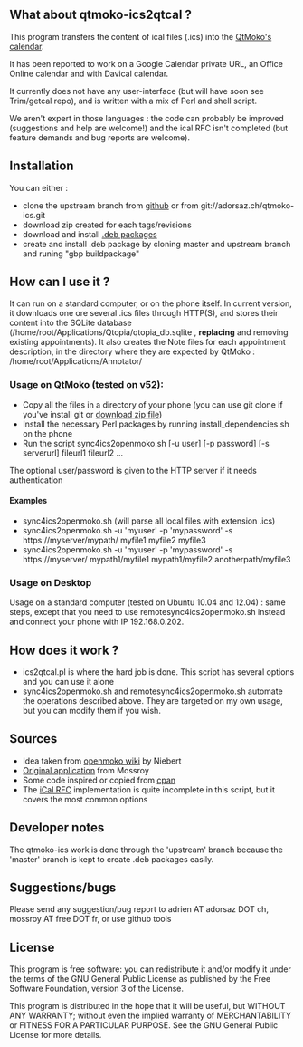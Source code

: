 What about qtmoko-ics2qtcal ?
-----------------------------

This program transfers the content of ical files (.ics) into the [QtMoko's calendar](http://qtmoko.sourceforge.net).

It has been reported to work on a Google Calendar private URL, an Office Online calendar and with Davical calendar.

It currently does not have any user-interface (but will have soon see Trim/getcal repo), and is written with a mix of Perl and shell script.

We aren't expert in those languages : the code can probably be improved (suggestions and help are welcome!) and the ical RFC isn't completed (but feature demands and bug reports are welcome).

Installation
------------

You can either :
* clone the upstream branch from [github](https://github.com/Trim/qtmoko-ics2qtcal.git) or from git://adorsaz.ch/qtmoko-ics.git
* download zip created for each tags/revisions
* download and install [.deb packages](https://redmine.adorsaz.ch/projects/ics2qtcal_/files)
* create and install .deb package by cloning master and upstream branch and runing "gbp buildpackage"

How can I use it ?
------------------

It can run on a standard computer, or on the phone itself.
In current version, it downloads one ore several .ics files through HTTP(S), and stores their content into the SQLite database (/home/root/Applications/Qtopia/qtopia_db.sqlite , __replacing__ and removing existing appointments).
It also creates the Note files for each appointment description, in the directory where they are expected by QtMoko : /home/root/Applications/Annotator/

### Usage on QtMoko (tested on v52):
- Copy all the files in a directory of your phone (you can use git clone if you've install git or [download zip file](https://www.adorsaz.ch/public/downloads/qtmoko-ics2qtcal/))
- Install the necessary Perl packages by running install_dependencies.sh on the phone
- Run the script sync4ics2openmoko.sh [-u user] [-p password] [-s serverurl] fileurl1 fileurl2 ...

The optional user/password is given to the HTTP server if it needs authentication

#### Examples
- sync4ics2openmoko.sh (will parse all local files with extension .ics)
- sync4ics2openmoko.sh -u 'myuser' -p 'mypassword' -s https://myserver/mypath/ myfile1 myfile2 myfile3 
- sync4ics2openmoko.sh -u 'myuser' -p 'mypassword' -s https://myserver/ mypath1/myfile1 mypath1/myfile2 anotherpath/myfile3 

### Usage on Desktop
Usage on a standard computer (tested on Ubuntu 10.04 and 12.04) : same steps, except that you need to use remotesync4ics2openmoko.sh instead and connect your phone with IP 192.168.0.202.

How does it work ?
------------------

* ics2qtcal.pl is where the hard job is done. This script has several options and you can use it alone
* sync4ics2openmoko.sh and remotesync4ics2openmoko.sh automate the operations described above. They are targeted on my own usage, but you can modify them if you wish.

Sources
-------

* Idea taken from [openmoko wiki](http://wiki.openmoko.org/wiki/PIM_Storage#Import.2FExport_of_Calendar_Data_for_PIM-Storage) by Niebert
* [Original application](http://mossroy.free.fr/ics2qtcal/) from Mossroy
* Some code inspired or copied from [cpan](http://cpansearch.perl.org/src/BSDZ/Tie-iCal-0.14/samples/outlooksync.pl)
* The [iCal RFC](http://www.faqs.org/rfcs/rfc2445.html) implementation is quite incomplete in this script, but it covers the most common options

Developer notes
---------------

The qtmoko-ics work is done through the 'upstream' branch because the 'master' branch is kept to create .deb packages easily.

Suggestions/bugs
----------------

Please send any suggestion/bug report to adrien AT adorsaz DOT ch, mossroy AT free DOT fr, or use github tools

License
-------

This program is free software: you can redistribute it and/or modify it under the terms of the GNU General Public License as published by the Free Software Foundation, version 3 of the License.

This program is distributed in the hope that it will be useful, but WITHOUT ANY WARRANTY; without even the implied warranty of MERCHANTABILITY or FITNESS FOR A PARTICULAR PURPOSE. See the GNU General Public License for more details.
